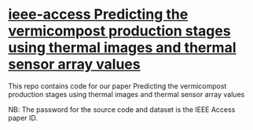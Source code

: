 # [ieee-access Predicting the vermicompost production stages using thermal images and thermal sensor array values](https://github.com/AhmedAAkl/vermicomposit_stages_prediction)

This repo contains code for our paper Predicting the vermicompost production stages using thermal images and thermal sensor array values

NB: The password for the source code and dataset is the IEEE Access paper ID.
